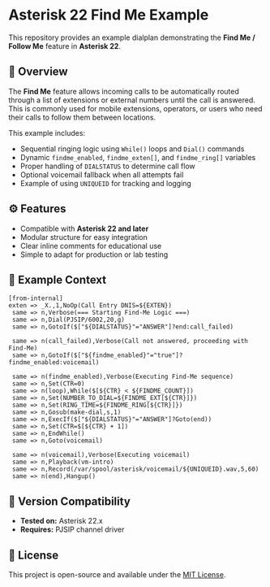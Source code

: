 # Asterisk 22 Find Me Example

This repository provides an example dialplan demonstrating the **Find Me / Follow Me** feature in **Asterisk 22**.

## 📖 Overview

The **Find Me** feature allows incoming calls to be automatically routed through a list of extensions or external numbers until the call is answered. This is commonly used for mobile extensions, operators, or users who need their calls to follow them between locations.

This example includes:
- Sequential ringing logic using `While()` loops and `Dial()` commands  
- Dynamic `findme_enabled`, `findme_exten[]`, and `findme_ring[]` variables  
- Proper handling of `DIALSTATUS` to determine call flow  
- Optional voicemail fallback when all attempts fail  
- Example of using `UNIQUEID` for tracking and logging

## ⚙️ Features

- Compatible with **Asterisk 22 and later**
- Modular structure for easy integration
- Clear inline comments for educational use
- Simple to adapt for production or lab testing

## 📂 Example Context

```asterisk
[from-internal]
exten => _X.,1,NoOp(Call Entry DNIS=${EXTEN})
 same => n,Verbose(=== Starting Find-Me Logic ===)
 same => n,Dial(PJSIP/6002,20,g)
 same => n,GotoIf($["${DIALSTATUS}"="ANSWER"]?end:call_failed)

 same => n(call_failed),Verbose(Call not answered, proceeding with Find-Me)
 same => n,GotoIf($["${findme_enabled}"="true"]?findme_enabled:voicemail)

 same => n(findme_enabled),Verbose(Executing Find-Me sequence)
 same => n,Set(CTR=0)
 same => n(loop),While($[${CTR} < ${FINDME_COUNT}])
 same => n,Set(NUMBER_TO_DIAL=${FINDME_EXT[${CTR}]})
 same => n,Set(RING_TIME=${FINDME_RING[${CTR}]})
 same => n,Gosub(make-dial,s,1)
 same => n,ExecIf($["${DIALSTATUS}"="ANSWER"]?Goto(end))
 same => n,Set(CTR=$[${CTR} + 1])
 same => n,EndWhile()
 same => n,Goto(voicemail)

 same => n(voicemail),Verbose(Executing voicemail)
 same => n,Playback(vm-intro)
 same => n,Record(/var/spool/asterisk/voicemail/${UNIQUEID}.wav,5,60)
 same => n(end),Hangup()
```

## 🧩 Version Compatibility

- **Tested on:** Asterisk 22.x
- **Requires:** PJSIP channel driver

## 📜 License

This project is open-source and available under the [MIT License](LICENSE).
